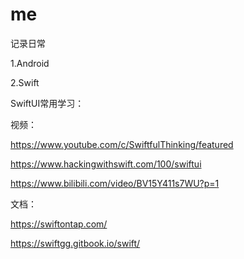 # me

记录日常

1.Android

2.Swift

SwiftUI常用学习：

视频：

https://www.youtube.com/c/SwiftfulThinking/featured

https://www.hackingwithswift.com/100/swiftui

https://www.bilibili.com/video/BV15Y411s7WU?p=1

文档：

https://swiftontap.com/

https://swiftgg.gitbook.io/swift/
